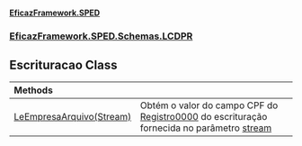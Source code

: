 #### [EficazFramework.SPED](EficazFrameworkSPED.md 'EficazFramework SPED')
### [EficazFramework.SPED.Schemas.LCDPR](EficazFramework.SPED.Schemas.LCDPR.md 'EficazFramework.SPED.Schemas.LCDPR')

## Escrituracao Class

| Methods | |
| :--- | :--- |
| [LeEmpresaArquivo(Stream)](EficazFramework.SPED.Schemas.LCDPR/Escrituracao/LeEmpresaArquivo(Stream).md 'EficazFramework.SPED.Schemas.LCDPR.Escrituracao.LeEmpresaArquivo(System.IO.Stream)') | Obtém o valor do campo CPF do [Registro0000](EficazFramework.SPED.Schemas.LCDPR/Registro0000.md 'EficazFramework.SPED.Schemas.LCDPR.Registro0000') do escrituração fornecida no parâmetro [stream](EficazFramework.SPED.Schemas.LCDPR/Escrituracao/LeEmpresaArquivo(Stream).md#EficazFramework.SPED.Schemas.LCDPR.Escrituracao.LeEmpresaArquivo(System.IO.Stream).stream 'EficazFramework.SPED.Schemas.LCDPR.Escrituracao.LeEmpresaArquivo(System.IO.Stream).stream') |
